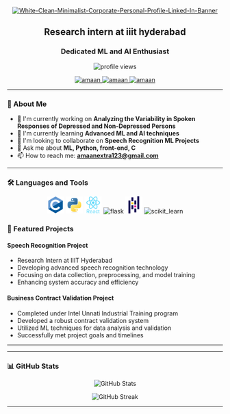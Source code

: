 
<p align="center">
<a href="https://ibb.co/zmsDnvL"><img src="https://i.ibb.co/4FW3mrD/White-Clean-Minimalist-Corporate-Personal-Profile-Linked-In-Banner.png" alt="White-Clean-Minimalist-Corporate-Personal-Profile-Linked-In-Banner" border="0"></a>
</p>
<h2 align="center">Research intern at iiit hyderabad</h2>


<h3 align="center">Dedicated ML and AI Enthusiast</h3>

<p align="center">
  <img src="https://komarev.com/ghpvc/?username=m0hammedd-amaan&label=Profile%20views&color=0e75b6&style=flat" alt="profile views" />

</p>
<p align="center">

 <a href="https://www.linkedin.com/in/amaan-p/" target="_blank">
  <img src="https://img.shields.io/badge/LinkedIn-0077B5?style=for-the-badge&logo=linkedin&logoColor=white" alt="amaan"/>
 </a>
 <a href="https://www.instagram.com/_amaan.p/?hl=en" target="_blank">
  <img src="https://img.shields.io/badge/Instagram-fe4164?style=for-the-badge&logo=instagram&logoColor=white" alt="amaan" />
 </a> 
 <a href="https://m.facebook.com/amaan.polloorshangatil/" target="_blank">
  <img src="https://img.shields.io/badge/Facebook-20BEFF?&style=for-the-badge&logo=facebook&logoColor=white" alt="amaan"  />
  </a> 
</p>

---

### 🚀 About Me

- 🔭 I'm currently working on **Analyzing the Variability in Spoken Responses of Depressed and Non-Depressed Persons**
- 🌱 I'm currently learning **Advanced ML and AI techniques**
- 👯 I'm looking to collaborate on **Speech Recognition ML Projects**
- 💬 Ask me about **ML, Python, front-end, C**
- 📫 How to reach me: **amaanextra123@gmail.com**

---

### 🛠 Languages and Tools

<p align="center">
  <img src="https://raw.githubusercontent.com/devicons/devicon/master/icons/c/c-original.svg" alt="c" width="40" height="40"/>
  <img src="https://raw.githubusercontent.com/devicons/devicon/master/icons/python/python-original.svg" alt="python" width="40" height="40"/>
  <img src="https://raw.githubusercontent.com/devicons/devicon/master/icons/react/react-original-wordmark.svg" alt="react" width="40" height="40"/>
  <img src="https://www.vectorlogo.zone/logos/pocoo_flask/pocoo_flask-icon.svg" alt="flask" width="40" height="40"/>
  <img src="https://raw.githubusercontent.com/devicons/devicon/2ae2a900d2f041da66e950e4d48052658d850630/icons/pandas/pandas-original.svg" alt="pandas" width="40" height="40"/>
  <img src="https://upload.wikimedia.org/wikipedia/commons/0/05/Scikit_learn_logo_small.svg" alt="scikit_learn" width="40" height="40"/>
  
</p>

### 🌟 Featured Projects

#### Speech Recognition Project
- Research Intern at IIIT Hyderabad
- Developing advanced speech recognition technology
- Focusing on data collection, preprocessing, and model training
- Enhancing system accuracy and efficiency

#### Business Contract Validation Project
- Completed under Intel Unnati Industrial Training program
- Developed a robust contract validation system
- Utilized ML techniques for data analysis and validation
- Successfully met project goals and timelines

---
---

### 📊 GitHub Stats

<p align="center">
  <img src="https://github-readme-stats.vercel.app/api?username=m0hammedd-amaan&show_icons=true&theme=radical" alt="GitHub Stats" />
</p>

<p align="center">
  <img src="https://github-readme-streak-stats.herokuapp.com/?user=m0hammedd-amaan&theme=radical" alt="GitHub Streak" />
</p>

---





